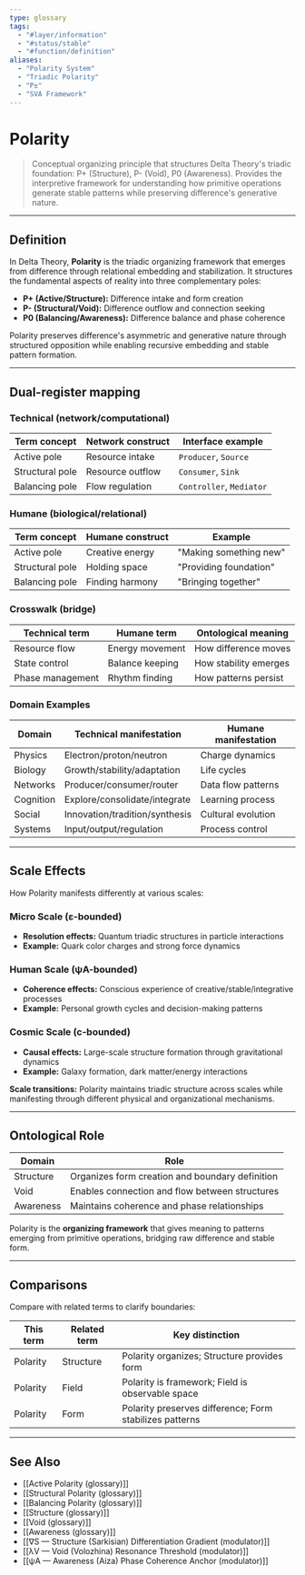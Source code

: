 ```yaml
---
type: glossary
tags:
  - "#layer/information"
  - "#status/stable"
  - "#function/definition"
aliases:
  - "Polarity System"
  - "Triadic Polarity"
  - "P±"
  - "SVA Framework"
---
```


# Polarity

> Conceptual organizing principle that structures Delta Theory's triadic foundation: P+ (Structure), P- (Void), P0 (Awareness). Provides the interpretive framework for understanding how primitive operations generate stable patterns while preserving difference's generative nature.

---

## Definition

In Delta Theory, **Polarity** is the triadic organizing framework that emerges from difference through relational embedding and stabilization. It structures the fundamental aspects of reality into three complementary poles:

- **P+ (Active/Structure):** Difference intake and form creation
- **P- (Structural/Void):** Difference outflow and connection seeking
- **P0 (Balancing/Awareness):** Difference balance and phase coherence

Polarity preserves difference's asymmetric and generative nature through structured opposition while enabling recursive embedding and stable pattern formation.

---

## Dual-register mapping

### Technical (network/computational)

| Term concept | Network construct | Interface example |
|-------------|------------------|-------------------|
| Active pole | Resource intake | `Producer`, `Source` |
| Structural pole | Resource outflow | `Consumer`, `Sink` |
| Balancing pole | Flow regulation | `Controller`, `Mediator` |

### Humane (biological/relational)

| Term concept | Humane construct | Example |
|-------------|------------------|----------|
| Active pole | Creative energy | "Making something new" |
| Structural pole | Holding space | "Providing foundation" |
| Balancing pole | Finding harmony | "Bringing together" |

### Crosswalk (bridge)

| Technical term | Humane term | Ontological meaning |
|---------------|-------------|-------------------|
| Resource flow | Energy movement | How difference moves |
| State control | Balance keeping | How stability emerges |
| Phase management | Rhythm finding | How patterns persist |

### Domain Examples

| Domain | Technical manifestation | Humane manifestation |
|--------|------------------------|---------------------|
| Physics | Electron/proton/neutron | Charge dynamics |
| Biology | Growth/stability/adaptation | Life cycles |
| Networks | Producer/consumer/router | Data flow patterns |
| Cognition | Explore/consolidate/integrate | Learning process |
| Social | Innovation/tradition/synthesis | Cultural evolution |
| Systems | Input/output/regulation | Process control |

---

## Scale Effects

How Polarity manifests differently at various scales:

### Micro Scale (ε-bounded)
- **Resolution effects:** Quantum triadic structures in particle interactions
- **Example:** Quark color charges and strong force dynamics

### Human Scale (ψA-bounded)
- **Coherence effects:** Conscious experience of creative/stable/integrative processes
- **Example:** Personal growth cycles and decision-making patterns

### Cosmic Scale (c-bounded)
- **Causal effects:** Large-scale structure formation through gravitational dynamics
- **Example:** Galaxy formation, dark matter/energy interactions

**Scale transitions:** Polarity maintains triadic structure across scales while manifesting through different physical and organizational mechanisms.

---

## Ontological Role

| Domain | Role |
|--------|------|
| Structure | Organizes form creation and boundary definition |
| Void | Enables connection and flow between structures |
| Awareness | Maintains coherence and phase relationships |

Polarity is the **organizing framework** that gives meaning to patterns emerging from primitive operations, bridging raw difference and stable form.

---

## Comparisons

Compare with related terms to clarify boundaries:

| This term | Related term | Key distinction |
|-----------|-------------|----------------|
| Polarity | Structure | Polarity organizes; Structure provides form |
| Polarity | Field | Polarity is framework; Field is observable space |
| Polarity | Form | Polarity preserves difference; Form stabilizes patterns |

---

## See Also

- [[Active Polarity (glossary)]]
- [[Structural Polarity (glossary)]]
- [[Balancing Polarity (glossary)]]
- [[Structure (glossary)]]
- [[Void (glossary)]]
- [[Awareness (glossary)]]
- [[∇S — Structure (Sarkisian) Differentiation Gradient (modulator)]]
- [[λV — Void (Volozhina) Resonance Threshold (modulator)]]
- [[ψA — Awareness (Aiza) Phase Coherence Anchor (modulator)]]